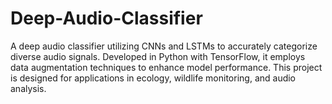 # Deep-Audio-Classifier
A deep audio classifier utilizing CNNs and LSTMs to accurately categorize diverse audio signals. Developed in Python with TensorFlow, it employs data augmentation techniques to enhance model performance. This project is designed for applications in ecology, wildlife monitoring, and audio analysis.
